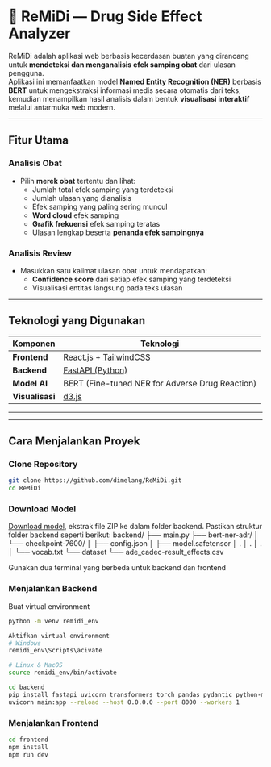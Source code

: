 # 💊 ReMiDi — Drug Side Effect Analyzer

ReMiDi adalah aplikasi web berbasis kecerdasan buatan yang dirancang untuk **mendeteksi dan menganalisis efek samping obat** dari ulasan pengguna.  
Aplikasi ini memanfaatkan model **Named Entity Recognition (NER)** berbasis **BERT** untuk mengekstraksi informasi medis secara otomatis dari teks, kemudian menampilkan hasil analisis dalam bentuk **visualisasi interaktif** melalui antarmuka web modern.

---

## Fitur Utama

### Analisis Obat
- Pilih **merek obat** tertentu dan lihat:
  - Jumlah total efek samping yang terdeteksi  
  - Jumlah ulasan yang dianalisis  
  - Efek samping yang paling sering muncul  
  - **Word cloud** efek samping  
  - **Grafik frekuensi** efek samping teratas  
  - Ulasan lengkap beserta **penanda efek sampingnya**

### Analisis Review
- Masukkan satu kalimat ulasan obat untuk mendapatkan:
  - **Confidence score** dari setiap efek samping yang terdeteksi  
  - Visualisasi entitas langsung pada teks ulasan  

---

## Teknologi yang Digunakan

| Komponen | Teknologi |
|-----------|------------|
| **Frontend** | [React.js](https://react.dev/) + [TailwindCSS](https://tailwindcss.com/) |
| **Backend** | [FastAPI (Python)](https://fastapi.tiangolo.com/) |
| **Model AI** | BERT (Fine-tuned NER for Adverse Drug Reaction) |
| **Visualisasi** | [d3.js](https://d3js.org/) |

---

---

## Cara Menjalankan Proyek

### Clone Repository
```bash
git clone https://github.com/dimelang/ReMiDi.git
cd ReMiDi
```


### Download Model
[Download model](https://binusianorg-my.sharepoint.com/personal/dimas_elang_binus_ac_id/_layouts/15/guestaccess.aspx?share=EcNQ3wukuBRKrH4JaotFI6YBX0J5IzV07mwHT_CVRSL6Gw&e=cVK5xD), ekstrak file ZIP ke dalam folder backend. Pastikan struktur folder backend seperti berikut:
backend/
├── main.py
├── bert-ner-adr/
│   └── checkpoint-7600/
│       ├── config.json
│       ├── model.safetensor
│       .
│       .
│       .
│       └── vocab.txt
└── dataset 
    └── ade_cadec-result_effects.csv

Gunakan dua terminal yang berbeda untuk backend dan frontend
### Menjalankan Backend

Buat virtual environment
```bash
python -m venv remidi_env
```
```bash
Aktifkan virtual environment
# Windows
remidi_env\Scripts\acivate
```
```bash
# Linux & MacOS
source remidi_env/bin/activate
```

```bash
cd backend
pip install fastapi uvicorn transformers torch pandas pydantic python-multipart
uvicorn main:app --reload --host 0.0.0.0 --port 8000 --workers 1
```

### Menjalankan Frontend
```bash
cd frontend
npm install
npm run dev
```



